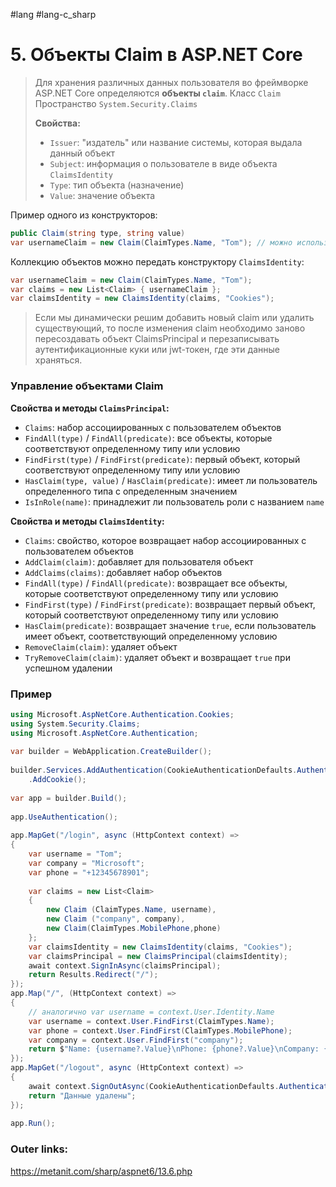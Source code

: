 #lang #lang-c_sharp 

# 5. Объекты Claim в ASP.NET Core

> Для хранения различных данных пользователя во фреймворке ASP.NET Core определяются **объекты `claim`**.
> Класс `Claim`
> Пространство `System.Security.Claims`
> 
> **Свойства:**
> - `Issuer`: "издатель" или название системы, которая выдала данный объект
> - `Subject`: информация о пользователе в виде объекта `ClaimsIdentity`
> - `Type`: тип объекта (назначение)
> - `Value`: значение объекта

Пример одного из конструкторов:
```csharp
public Claim(string type, string value)
var usernameClaim = new Claim(ClaimTypes.Name, "Tom"); // можно использовать встроенные константы, типа `ClaimTypes.Name`, которая имеет значение "http://schemas.xmlsoap.org/ws/2005/05/identity/claims/name" и которая обычно применяется для установки имени пользователя (то, что потом мы сможем получить через свойство HttpContext.User.Identity.Name
```

Коллекцию объектов можно передать конструктору `ClaimsIdentity`:
```csharp
var usernameClaim = new Claim(ClaimTypes.Name, "Tom");
var claims = new List<Claim> { usernameClaim };
var claimsIdentity = new ClaimsIdentity(claims, "Cookies");
```

> Если мы динамически решим добавить новый claim или удалить существующий, то после изменения claim необходимо заново пересоздавать объект ClaimsPrincipal и перезаписывать аутентификационные куки или jwt-токен, где эти данные храняться.

### Управление объектами Claim

**Cвойства и методы `ClaimsPrincipal`:**
- `Claims`: набор ассоциированных с пользователем объектов
- `FindAll(type)` / `FindAll(predicate)`:  все объекты, которые соответствуют определенному типу или условию
- `FindFirst(type)` / `FindFirst(predicate)`: первый объект, который соответствуют определенному типу или условию
- `HasClaim(type, value)` / `HasClaim(predicate)`: имеет ли пользователь определенного типа с определенным значением
- `IsInRole(name)`: принадлежит ли пользователь роли с названием `name`

**Свойства и методы `ClaimsIdentity`:**
- `Claims`: свойство, которое возвращает набор ассоциированных с пользователем объектов
- `AddClaim(claim)`: добавляет для пользователя объект
- `AddClaims(claims)`: добавляет набор объектов
- `FindAll(type)` / `FindAll(predicate)`: возвращает все объекты, которые соответствуют определенному типу или условию
- `FindFirst(type)` / `FindFirst(predicate)`: возвращает первый объект, который соответствуют определенному типу или условию
- `HasClaim(predicate)`: возвращает значение `true`, если пользователь имеет объект, соответствующий определенному условию
- `RemoveClaim(claim)`: удаляет объект
- `TryRemoveClaim(claim)`: удаляет объект и возвращает `true` при успешном удалении

### Пример

```csharp
using Microsoft.AspNetCore.Authentication.Cookies;
using System.Security.Claims;
using Microsoft.AspNetCore.Authentication;
 
var builder = WebApplication.CreateBuilder();
 
builder.Services.AddAuthentication(CookieAuthenticationDefaults.AuthenticationScheme)
    .AddCookie();
 
var app = builder.Build();
 
app.UseAuthentication();
 
app.MapGet("/login", async (HttpContext context) =>
{
    var username = "Tom";
    var company = "Microsoft";
    var phone = "+12345678901";
 
    var claims = new List<Claim> 
    { 
        new Claim (ClaimTypes.Name, username),
        new Claim ("company", company),
        new Claim(ClaimTypes.MobilePhone,phone)
    };
    var claimsIdentity = new ClaimsIdentity(claims, "Cookies");
    var claimsPrincipal = new ClaimsPrincipal(claimsIdentity);
    await context.SignInAsync(claimsPrincipal);
    return Results.Redirect("/");
});
app.Map("/", (HttpContext context) =>
{
    // аналогично var username = context.User.Identity.Name
    var username = context.User.FindFirst(ClaimTypes.Name);
    var phone = context.User.FindFirst(ClaimTypes.MobilePhone);
    var company = context.User.FindFirst("company");
    return $"Name: {username?.Value}\nPhone: {phone?.Value}\nCompany: {company?.Value}";
});
app.MapGet("/logout", async (HttpContext context) =>
{
    await context.SignOutAsync(CookieAuthenticationDefaults.AuthenticationScheme);
    return "Данные удалены";
});
 
app.Run();
```

### Outer links:
https://metanit.com/sharp/aspnet6/13.6.php